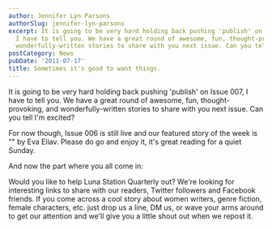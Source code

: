 ```yaml
---
author: Jennifer Lyn Parsons
authorSlug: jennifer-lyn-parsons
excerpt: It is going to be very hard holding back pushing 'publish' on Issue 007,
  I have to tell you. We have a great round of awesome, fun, thought-provoking, and
  wonderfully-written stories to share with you next issue. Can you tell I'm excited?...
postCategory: News
pubDate: '2011-07-17'
title: Sometimes it's good to want things.
---
```

It is going to be very hard holding back pushing 'publish' on Issue 007, I have to tell you. We have a great round of awesome, fun, thought-provoking, and wonderfully-written stories to share with you next issue. Can you tell I'm excited?

For now though, Issue 006 is still live and our featured story of the week is "" by Eva Eliav. Please do go and enjoy it, it's great reading for a quiet Sunday.

And now the part where you all come in:

Would you like to help Luna Station Quarterly out? We're looking for interesting links to share with our readers, Twitter followers and Facebook friends. If you come across a cool story about women writers, genre fiction, female characters, etc. just drop us a line, DM us, or wave your arms around to get our attention and we'll give you a little shout out when we repost it.